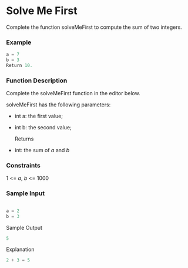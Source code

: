 
# Solve Me First

Complete the function solveMeFirst to compute the sum of two integers.

### Example 
~~~python
a = 7
b = 3
Return 10.
~~~

### Function Description

Complete the solveMeFirst function in the editor below.

solveMeFirst has the following parameters:

* int a: the first value;
* int b: the second value;

  Returns
- int: the sum of *a* and *b*

### Constraints

1 <= *a*, *b* <= 1000

### Sample Input

~~~python

a = 2
b = 3
~~~

Sample Output

~~~python
5
~~~

Explanation

~~~python
2 + 3 = 5
~~~

